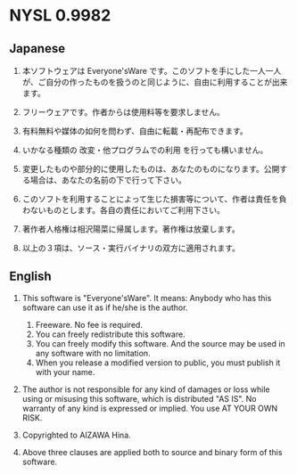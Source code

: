 NYSL 0.9982
===========

Japanese
--------

1. 本ソフトウェアは Everyone'sWare です。このソフトを手にした一人一人が、ご自分の作ったものを扱うのと同じように、自由に利用することが出来ます。
  1. フリーウェアです。作者からは使用料等を要求しません。
  2. 有料無料や媒体の如何を問わず、自由に転載・再配布できます。
  3. いかなる種類の 改変・他プログラムでの利用 を行っても構いません。
  4. 変更したものや部分的に使用したものは、あなたのものになります。公開する場合は、あなたの名前の下で行って下さい。

2. このソフトを利用することによって生じた損害等について、作者は責任を負わないものとします。各自の責任においてご利用下さい。

3. 著作者人格権は相沢陽菜に帰属します。著作権は放棄します。

4. 以上の３項は、ソース・実行バイナリの双方に適用されます。



English
-------

1. This software is "Everyone'sWare". It means:
   Anybody who has this software can use it as if he/she is the author.

   1. Freeware. No fee is required.
   2. You can freely redistribute this software.
   3. You can freely modify this software. And the source may be used in any software with no limitation.
   4. When you release a modified version to public, you must publish it with your name.

2. The author is not responsible for any kind of damages or loss while using or misusing this software, which is distributed "AS IS". No warranty of any kind is expressed or implied. You use AT YOUR OWN RISK.

3. Copyrighted to AIZAWA Hina.

4. Above three clauses are applied both to source and binary form of this software.
